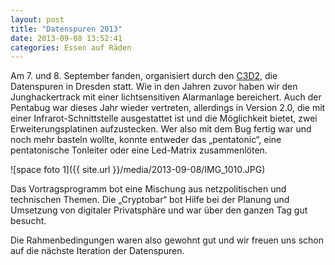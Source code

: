 ```yaml
---
layout: post
title: "Datenspuren 2013"
date: 2013-09-08 13:52:41
categories: Essen auf Räden
---
```

Am 7. und 8. September fanden, organisiert durch den [C3D2](https://www.c3d2.de/), die Datenspuren in Dresden statt. Wie in den Jahren zuvor haben wir den Junghackertrack mit einer lichtsensitiven Alarmanlage bereichert. Auch der Pentabug war dieses Jahr wieder vertreten, allerdings in Version 2.0, die mit einer Infrarot-Schnittstelle ausgestattet ist und die Möglichkeit bietet, zwei Erweiterungsplatinen aufzustecken. Wer also mit dem Bug fertig war und noch mehr basteln wollte, konnte entweder das „pentatonic“, eine pentatonische Tonleiter oder eine Led-Matrix zusammenlöten.

![space foto 1]({{ site.url }}/media/2013-09-08/IMG_1010.JPG)

Das Vortragsprogramm bot eine Mischung aus netzpolitischen und technischen Themen. Die „Cryptobar“ bot Hilfe bei der Planung und Umsetzung von digitaler Privatsphäre und war über den ganzen Tag gut besucht.

Die Rahmenbedingungen waren also gewohnt gut und wir freuen uns schon auf die nächste Iteration der Datenspuren.